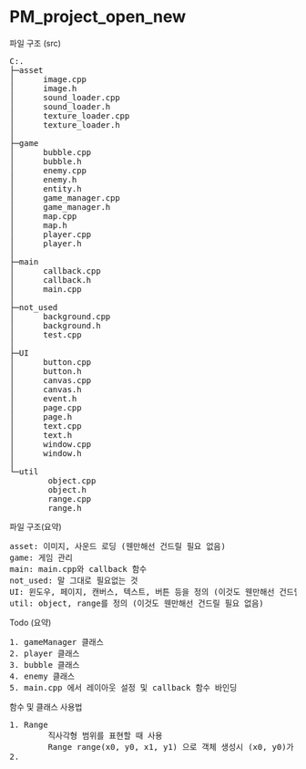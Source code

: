 # PM_project_open_new

파일 구조 (src)
<pre>
C:.
├─asset
│      image.cpp
│      image.h
│      sound_loader.cpp
│      sound_loader.h
│      texture_loader.cpp
│      texture_loader.h
│
├─game
│      bubble.cpp
│      bubble.h
│      enemy.cpp
│      enemy.h
│      entity.h
│      game_manager.cpp
│      game_manager.h
│      map.cpp
│      map.h
│      player.cpp
│      player.h
│
├─main
│      callback.cpp
│      callback.h
│      main.cpp
│
├─not_used
│      background.cpp
│      background.h
│      test.cpp
│
├─UI
│      button.cpp
│      button.h
│      canvas.cpp
│      canvas.h
│      event.h
│      page.cpp
│      page.h
│      text.cpp
│      text.h
│      window.cpp
│      window.h
│
└─util
        object.cpp
        object.h
        range.cpp
        range.h
</pre>

파일 구조(요약)
<pre>
asset: 이미지, 사운드 로딩 (웬만해선 건드릴 필요 없음)
game: 게임 관리
main: main.cpp와 callback 함수
not_used: 말 그대로 필요없는 것
UI: 윈도우, 페이지, 캔버스, 텍스트, 버튼 등을 정의 (이것도 웬만해선 건드릴 필요 없음)
util: object, range를 정의 (이것도 웬만해선 건드릴 필요 없음)
</pre>

Todo (요약)
<pre>
1. gameManager 클래스
2. player 클래스
3. bubble 클래스
4. enemy 클래스
5. main.cpp 에서 레이아웃 설정 및 callback 함수 바인딩
</pre>

함수 및 클래스 사용법
<pre>
1. Range
        직사각형 범위를 표현할 때 사용
        Range range(x0, y0, x1, y1) 으로 객체 생성시 (x0, y0)가 좌하단, (x1, y1)이 우상단인 범위로 저장
2. 
</pre>
